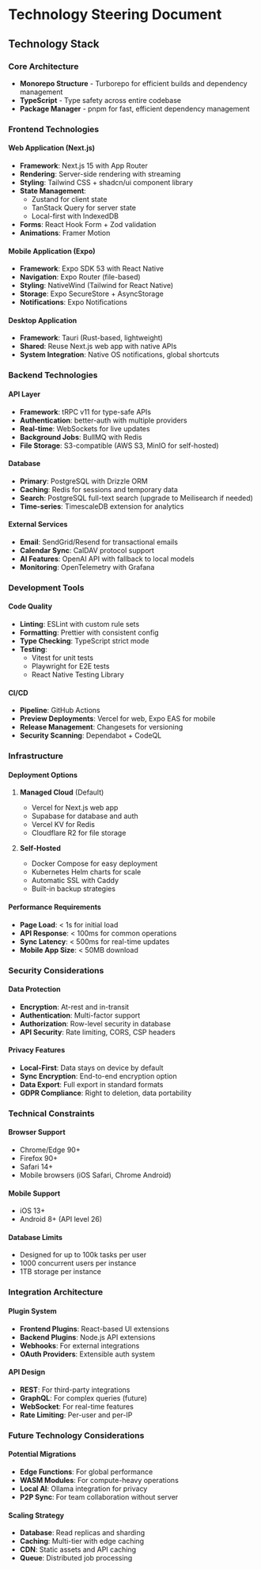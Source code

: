 # Technology Steering Document

## Technology Stack

### Core Architecture
- **Monorepo Structure** - Turborepo for efficient builds and dependency management
- **TypeScript** - Type safety across entire codebase
- **Package Manager** - pnpm for fast, efficient dependency management

### Frontend Technologies

#### Web Application (Next.js)
- **Framework**: Next.js 15 with App Router
- **Rendering**: Server-side rendering with streaming
- **Styling**: Tailwind CSS + shadcn/ui component library
- **State Management**: 
  - Zustand for client state
  - TanStack Query for server state
  - Local-first with IndexedDB
- **Forms**: React Hook Form + Zod validation
- **Animations**: Framer Motion

#### Mobile Application (Expo)
- **Framework**: Expo SDK 53 with React Native
- **Navigation**: Expo Router (file-based)
- **Styling**: NativeWind (Tailwind for React Native)
- **Storage**: Expo SecureStore + AsyncStorage
- **Notifications**: Expo Notifications

#### Desktop Application
- **Framework**: Tauri (Rust-based, lightweight)
- **Shared**: Reuse Next.js web app with native APIs
- **System Integration**: Native OS notifications, global shortcuts

### Backend Technologies

#### API Layer
- **Framework**: tRPC v11 for type-safe APIs
- **Authentication**: better-auth with multiple providers
- **Real-time**: WebSockets for live updates
- **Background Jobs**: BullMQ with Redis
- **File Storage**: S3-compatible (AWS S3, MinIO for self-hosted)

#### Database
- **Primary**: PostgreSQL with Drizzle ORM
- **Caching**: Redis for sessions and temporary data
- **Search**: PostgreSQL full-text search (upgrade to Meilisearch if needed)
- **Time-series**: TimescaleDB extension for analytics

#### External Services
- **Email**: SendGrid/Resend for transactional emails
- **Calendar Sync**: CalDAV protocol support
- **AI Features**: OpenAI API with fallback to local models
- **Monitoring**: OpenTelemetry with Grafana

### Development Tools

#### Code Quality
- **Linting**: ESLint with custom rule sets
- **Formatting**: Prettier with consistent config
- **Type Checking**: TypeScript strict mode
- **Testing**: 
  - Vitest for unit tests
  - Playwright for E2E tests
  - React Native Testing Library

#### CI/CD
- **Pipeline**: GitHub Actions
- **Preview Deployments**: Vercel for web, Expo EAS for mobile
- **Release Management**: Changesets for versioning
- **Security Scanning**: Dependabot + CodeQL

### Infrastructure

#### Deployment Options
1. **Managed Cloud** (Default)
   - Vercel for Next.js web app
   - Supabase for database and auth
   - Vercel KV for Redis
   - Cloudflare R2 for file storage

2. **Self-Hosted**
   - Docker Compose for easy deployment
   - Kubernetes Helm charts for scale
   - Automatic SSL with Caddy
   - Built-in backup strategies

#### Performance Requirements
- **Page Load**: < 1s for initial load
- **API Response**: < 100ms for common operations
- **Sync Latency**: < 500ms for real-time updates
- **Mobile App Size**: < 50MB download

### Security Considerations

#### Data Protection
- **Encryption**: At-rest and in-transit
- **Authentication**: Multi-factor support
- **Authorization**: Row-level security in database
- **API Security**: Rate limiting, CORS, CSP headers

#### Privacy Features
- **Local-First**: Data stays on device by default
- **Sync Encryption**: End-to-end encryption option
- **Data Export**: Full export in standard formats
- **GDPR Compliance**: Right to deletion, data portability

### Technical Constraints

#### Browser Support
- Chrome/Edge 90+
- Firefox 90+
- Safari 14+
- Mobile browsers (iOS Safari, Chrome Android)

#### Mobile Support
- iOS 13+
- Android 8+ (API level 26)

#### Database Limits
- Designed for up to 100k tasks per user
- 1000 concurrent users per instance
- 1TB storage per instance

### Integration Architecture

#### Plugin System
- **Frontend Plugins**: React-based UI extensions
- **Backend Plugins**: Node.js API extensions
- **Webhooks**: For external integrations
- **OAuth Providers**: Extensible auth system

#### API Design
- **REST**: For third-party integrations
- **GraphQL**: For complex queries (future)
- **WebSocket**: For real-time features
- **Rate Limiting**: Per-user and per-IP

### Future Technology Considerations

#### Potential Migrations
- **Edge Functions**: For global performance
- **WASM Modules**: For compute-heavy operations
- **Local AI**: Ollama integration for privacy
- **P2P Sync**: For team collaboration without server

#### Scaling Strategy
- **Database**: Read replicas and sharding
- **Caching**: Multi-tier with edge caching
- **CDN**: Static assets and API caching
- **Queue**: Distributed job processing